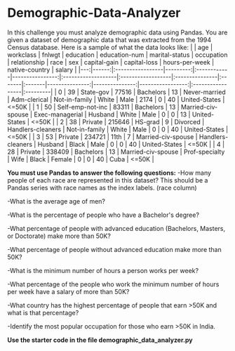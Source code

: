 # Demographic-Data-Analyzer
In this challenge you must analyze demographic data using Pandas. 
You are given a dataset of demographic data that was extracted from the 1994 Census database.
   Here is a sample of what the data looks like:
   |    |   age | workclass        |   fnlwgt | education   |   education-num | marital-status     | occupation        | relationship   | race   | sex    |   capital-gain |   capital-loss |   hours-per-week | native-country   | salary   |
|---:|------:|:-----------------|---------:|:------------|----------------:|:-------------------|:------------------|:---------------|:-------|:-------|---------------:|---------------:|-----------------:|:-----------------|:---------|
|  0 |    39 | State-gov        |    77516 | Bachelors   |              13 | Never-married      | Adm-clerical      | Not-in-family  | White  | Male   |           2174 |              0 |               40 | United-States    | <=50K    |
|  1 |    50 | Self-emp-not-inc |    83311 | Bachelors   |              13 | Married-civ-spouse | Exec-managerial   | Husband        | White  | Male   |              0 |              0 |               13 | United-States    | <=50K    |
|  2 |    38 | Private          |   215646 | HS-grad     |               9 | Divorced           | Handlers-cleaners | Not-in-family  | White  | Male   |              0 |              0 |               40 | United-States    | <=50K    |
|  3 |    53 | Private          |   234721 | 11th        |               7 | Married-civ-spouse | Handlers-cleaners | Husband        | Black  | Male   |              0 |              0 |               40 | United-States    | <=50K    |
|  4 |    28 | Private          |   338409 | Bachelors   |              13 | Married-civ-spouse | Prof-specialty    | Wife           | Black  | Female |              0 |              0 |               40 | Cuba             | <=50K    |


**You must use Pandas to answer the following questions:**
-How many people of each race are represented in this dataset? This should be a Pandas series with race names as the index labels. (race column)

-What is the average age of men?

-What is the percentage of people who have a Bachelor's degree?

-What percentage of people with advanced education (Bachelors, Masters, or Doctorate) make more than 50K?

-What percentage of people without advanced education make more than 50K?

-What is the minimum number of hours a person works per week?

-What percentage of the people who work the minimum number of hours per week have a salary of more than 50K?

-What country has the highest percentage of people that earn >50K and what is that percentage?

-Identify the most popular occupation for those who earn >50K in India.
  
  **Use the starter code in the file demographic_data_analyzer.py**

  
